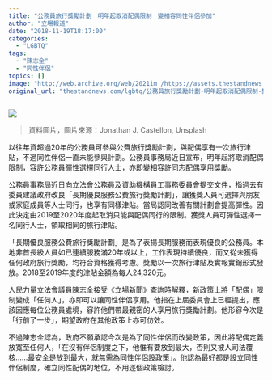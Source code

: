 ```yaml
---
title: "公務員旅行獎勵計劃　明年起取消配偶限制　變相容同性伴侶參加"
author: "立場報道"
date: "2018-11-19T18:17:00"
categories:
  - "LGBTQ"
tags:
  - "陳志全"
  - "同性伴侶"
topics: []
image: "http://web.archive.org/web/2021im_/https://assets.thestandnews.com/media/photos/travel_Lhix6.png"
original_url: "thestandnews.com/lgbtq/公務員旅行獎勵計劃-明年起取消配偶限制-變相容同性伴侶參加"
---
```

![](http://web.archive.org/web/2021im_/https://assets.thestandnews.com/media/photos/travel_Lhix6.png)
> 資料圖片，圖片來源：Jonathan J. Castellon, Unsplash

以往年資超過20年的公務員可參與公費旅行獎勵計劃，與配偶享有一次旅行津貼，不過同性伴侶一直未能參與計劃。公務員事務局近日宣布，明年起將取消配偶限制，容許公務員彈性選擇同行人士，亦即變相容許同志配偶享用獎勵。

公務員事務局近日向立法會公務員及資助機構員工事務委員會提交文件，指過去有委員建議政府改良「長期優良服務公費旅行獎勵計劃」，讓獲獎人員可選擇與朋友或家庭成員等人士同行，也享有同樣津貼。當局認同改善有關計劃會提高彈性。因此決定由2019至2020年度起取消只能與配偶同行的限制。獲獎人員可彈性選擇一名同行人士，領取相同的旅行津貼。

「長期優良服務公費旅行獎勵計劃」是為了表揚長期服務而表現優良的公務員。本地非首長級人員如已連續服務滿20年或以上，工作表現持續優良，而又從未獲得任何政府旅行獎勵，均符合資格獲得考慮。獎勵以一次旅行津貼及實報實銷形式發放。2018至2019年度的津貼金額為每人24,320元。

人民力量立法會議員陳志全接受《立場新聞》查詢時解釋，新政策上將「配偶」限制變成「任何人」，亦即可以讓同性伴侶享用。他指在上屆委員會上已經提出，應該因應每位公務員處境，容許他們帶最親密的人享用旅行獎勵計劃。他形容今次是「行前了一步」，期望政府在其他政策上亦可仿效。

不過陳志全認為，政府不願承認今次是為了同性伴侶而改變政策，因此將配偶定義放寬至任何人，「在沒有伴侶制度之下，他惟有要放到最大，否則又被人司法覆核……最安全是放到最大，就無需為同性伴侶設政策」。他認為最好都是設立同性伴侶制度，確立同性配偶的地位，不用逐個政策檢討。